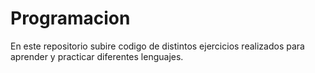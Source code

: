 # Programacion
En este repositorio subire codigo de distintos ejercicios realizados para aprender y practicar diferentes lenguajes.

